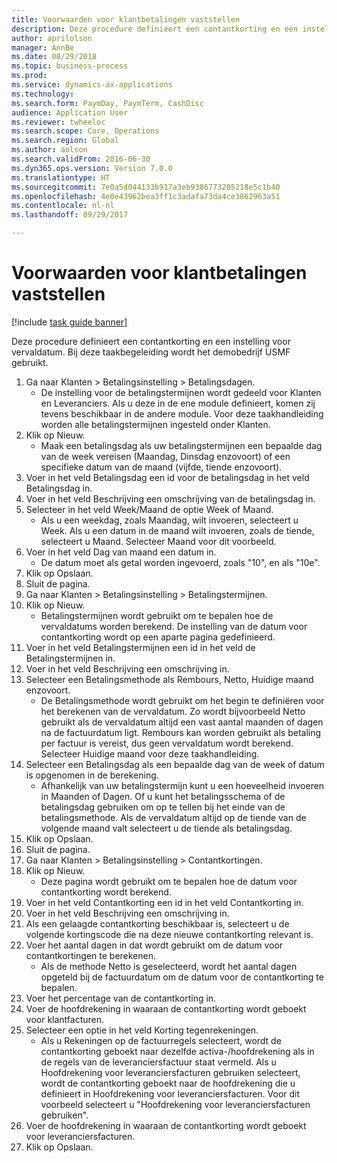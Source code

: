 ```yaml
--- 
title: Voorwaarden voor klantbetalingen vaststellen
description: Deze procedure definieert een contantkorting en een instelling voor vervaldatum.
author: aprilolson
manager: AnnBe
ms.date: 08/29/2018
ms.topic: business-process
ms.prod: 
ms.service: dynamics-ax-applications
ms.technology: 
ms.search.form: PaymDay, PaymTerm, CashDisc
audience: Application User
ms.reviewer: twheeloc
ms.search.scope: Core, Operations
ms.search.region: Global
ms.author: aolson
ms.search.validFrom: 2016-06-30
ms.dyn365.ops.version: Version 7.0.0
ms.translationtype: HT
ms.sourcegitcommit: 7e0a5d044133b917a3eb9386773205218e5c1b40
ms.openlocfilehash: 4e0e43962bea3ff1c3adafa73da4ce3862963a51
ms.contentlocale: nl-nl
ms.lasthandoff: 09/29/2017

---
```

# <a name="establish-customer-payment-terms"></a>Voorwaarden voor klantbetalingen vaststellen

[!include [task guide banner](../../includes/task-guide-banner.md)]

Deze procedure definieert een contantkorting en een instelling voor vervaldatum. Bij deze taakbegeleiding wordt het demobedrijf USMF gebruikt.

1. Ga naar Klanten > Betalingsinstelling > Betalingsdagen.
    * De instelling voor de betalingstermijnen wordt gedeeld voor Klanten en Leveranciers. Als u deze in de ene module definieert, komen zij tevens beschikbaar in de andere module. Voor deze taakhandleiding worden alle betalingstermijnen ingesteld onder Klanten.  
2. Klik op Nieuw.
    * Maak een betalingsdag als uw betalingstermijnen een bepaalde dag van de week vereisen (Maandag, Dinsdag enzovoort) of een specifieke datum van de maand (vijfde, tiende enzovoort).  
3. Voer in het veld Betalingsdag een id voor de betalingsdag in het veld Betalingsdag in.
4. Voer in het veld Beschrijving een omschrijving van de betalingsdag in.
5. Selecteer in het veld Week/Maand de optie Week of Maand.
    * Als u een weekdag, zoals Maandag, wilt invoeren, selecteert u Week. Als u een datum in de maand wilt invoeren, zoals de tiende, selecteert u Maand. Selecteer Maand voor dit voorbeeld.  
6. Voer in het veld Dag van maand een datum in.
    * De datum moet als getal worden ingevoerd, zoals "10", en als "10e".  
7. Klik op Opslaan.
8. Sluit de pagina.
9. Ga naar Klanten > Betalingsinstelling > Betalingstermijnen.
10. Klik op Nieuw.
    * Betalingstermijnen wordt gebruikt om te bepalen hoe de vervaldatums worden berekend. De instelling van de datum voor contantkorting wordt op een aparte pagina gedefinieerd.  
11. Voer in het veld Betalingstermijnen een id in het veld de Betalingstermijnen in.
12. Voer in het veld Beschrijving een omschrijving in.
13. Selecteer een Betalingsmethode als Rembours, Netto, Huidige maand enzovoort.
    * De Betalingsmethode wordt gebruikt om het begin te definiëren voor het berekenen van de vervaldatum.  Zo wordt bijvoorbeeld Netto gebruikt als de vervaldatum altijd een vast aantal maanden of dagen na de factuurdatum ligt. Rembours kan worden gebruikt als betaling per factuur is vereist, dus geen vervaldatum wordt berekend. Selecteer Huidige maand voor deze taakhandleiding.  
14. Selecteer een Betalingsdag als een bepaalde dag van de week of datum is opgenomen in de berekening.
    * Afhankelijk van uw betalingstermijn kunt u een hoeveelheid invoeren in Maanden of Dagen. Of u kunt het betalingsschema of de betalingsdag gebruiken om op te tellen bij het einde van de betalingsmethode. Als de vervaldatum altijd op de tiende van de volgende maand valt selecteert u de tiende als betalingsdag.  
15. Klik op Opslaan.
16. Sluit de pagina.
17. Ga naar Klanten > Betalingsinstelling > Contantkortingen.
18. Klik op Nieuw.
    * Deze pagina wordt gebruikt om te bepalen hoe de datum voor contantkorting wordt berekend.  
19. Voer in het veld Contantkorting een id in het veld Contantkorting in.
20. Voer in het veld Beschrijving een omschrijving in.
21. Als een gelaagde contantkorting beschikbaar is, selecteert u de volgende kortingscode die na deze nieuwe contantkorting relevant is.
22. Voer het aantal dagen in dat wordt gebruikt om de datum voor contantkortingen te berekenen.
    * Als de methode Netto is geselecteerd, wordt het aantal dagen opgeteld bij de factuurdatum om de datum voor de contantkorting te bepalen.  
23. Voer het percentage van de contantkorting in.
24. Voer de hoofdrekening in waaraan de contantkorting wordt geboekt voor klantfacturen.
25. Selecteer een optie in het veld Korting tegenrekeningen.
    * Als u Rekeningen op de factuurregels selecteert, wordt de contantkorting geboekt naar dezelfde activa-/hoofdrekening als in de regels van de leveranciersfactuur staat vermeld. Als u Hoofdrekening voor leveranciersfacturen gebruiken selecteert, wordt de contantkorting geboekt naar de hoofdrekening die u definieert in Hoofdrekening voor leveranciersfacturen. Voor dit voorbeeld selecteert u "Hoofdrekening voor leveranciersfacturen gebruiken".  
26. Voer de hoofdrekening in waaraan de contantkorting wordt geboekt voor leveranciersfacturen.
27. Klik op Opslaan.


